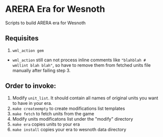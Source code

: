 # ARERA Era for Wesnoth

Scripts to build ARERA era for Wesnoth

## Requisites

1. `wml_action gem`
  * `wml_action` still can not process inline comments like `"blahblah # wmllint blah blah"`, so have to remove them from fetched units file manually after failing step 3.

## Order to invoke:

1. Modify `unit_list`. It should contain all names of original units you want to have in your era.
2. `make createempty` to create modifications list templates
3. `make fetch` to fetch units from the game
4. Modify units modificatons list under the "modify" directory
5. `make era` copies units to your era
6. `make install` copies your era to wesnoth data directory
